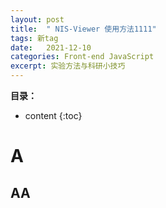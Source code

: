```yaml
---
layout: post
title:  " NIS-Viewer 使用方法1111"
tags: 新tag
date:   2021-12-10
categories: Front-end JavaScript
excerpt: 实验方法与科研小技巧
---
```



**目录：**

* content
{:toc}


# A

## AA


